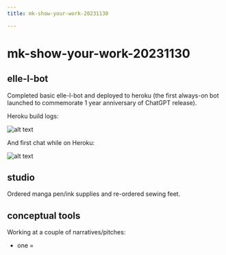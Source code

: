 ```yaml
---
title: mk-show-your-work-20231130

---
```


# mk-show-your-work-20231130

## elle-l-bot

Completed basic elle-l-bot and deployed to heroku (the first always-on bot launched to commemorate 1 year anniversary of ChatGPT release).

Heroku build logs:

![alt text](https://files.slack.com/files-pri/T0HTW3H0V-F0684D0E5E0/screenshot_2023-11-30_at_8.51.50___am.png?pub_secret=38c61eebe3)

And first chat while on Heroku:

![alt text](https://files.slack.com/files-pri/T0HTW3H0V-F067Z21DACD/screenshot_2023-11-30_at_11.12.03___am.png?pub_secret=74058fa132)

## studio

Ordered manga pen/ink supplies and re-ordered sewing feet.

## conceptual tools

Working at a couple of narratives/pitches:

- one = 